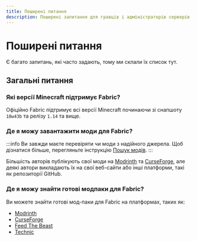 ```yaml
---
title: Поширені питання
description: Поширені запитання для гравців і адміністраторів серверів, пов’язані з Fabric.
---
```


# Поширені питання

Є багато запитань, які часто задають, тому ми склали їх список тут.

## Загальні питання

### Які версії Minecraft підтримує Fabric?

Офіційно Fabric підтримує всі версії Minecraft починаючи зі снапшоту `18w43b` та релізу `1.14` та вище.

### Де я можу завантажити моди для Fabric?

:::info
Ви завжди маєте перевіряти чи моди з надійного джерела. Щоб дізнатися більше, перегляньте інструкцію [Пошук модів](./finding-mods.md).
:::

Більшість авторів публікують свої моди на [Modrinth](https://modrinth.com/mods?g=categories:%27fabric%27) та [CurseForge](https://www.curseforge.com/minecraft/search?page=1\&pageSize=20\&sortType=1\&class=mc-mods\&gameFlavorsIds=4), але деякі автори викладають їх на свої веб-сайти або інші платформи, такі як репозиторії GitHub.

### Де я можу знайти готові модпаки для Fabric?

Ви можете знайти готові мод-паки для Fabric на платформах, таких як:

- [Modrinth](https://modrinth.com/modpacks?g=categories:%27fabric%27)
- [CurseForge](https://www.curseforge.com/minecraft/search?page=1\&pageSize=20\&sortType=1\&class=modpacks\&gameFlavorsIds=4)
- [Feed The Beast](https://www.feed-the-beast.com/ftb-app)
- [Technic](https://www.technicpack.net/modpacks)
